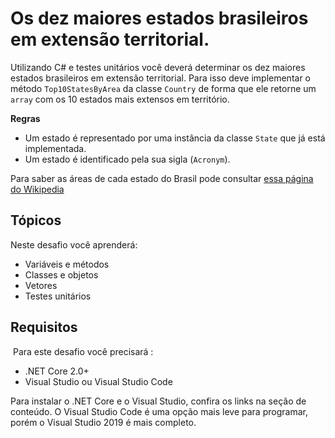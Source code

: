 # Os dez maiores estados brasileiros em extensão territorial.

Utilizando C# e testes unitários você deverá determinar os dez maiores estados brasileiros em extensão territorial.
Para isso deve implementar o método `Top10StatesByArea` da classe `Country` de forma que ele retorne um `array` com os 10 estados mais extensos em território.

**Regras**
* Um estado é representado por uma instância da classe `State` que já está implementada.
* Um estado é identificado pela sua sigla (`Acronym`).

Para saber as áreas de cada estado do Brasil pode consultar [essa página do Wikipedia](https://pt.wikipedia.org/wiki/Lista_de_unidades_federativas_do_Brasil_por_%C3%A1rea)

## Tópicos

Neste desafio você aprenderá:

* Variáveis e métodos
* Classes e objetos
* Vetores
* Testes unitários

## Requisitos
​
Para este desafio você precisará :

- .NET Core 2.0+
- Visual Studio ou Visual Studio Code

Para instalar o .NET Core e o Visual Studio, confira os links na seção de conteúdo.
O Visual Studio Code é uma opção mais leve para programar, porém o Visual Studio 2019 é mais completo.

